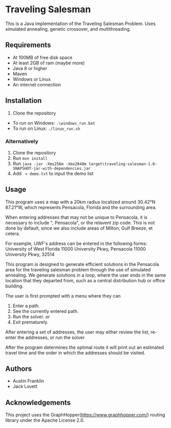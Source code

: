 # Traveling Salesman

This is a Java implementation of the Traveling Salesman Problem.
Uses simulated annealing, genetic crossover, and multithreading.

## Requirements

- At 100MB of free disk space
- At least 2GB of ram (maybe more)
- Java 8 or higher
- Maven
- Windows or Linux
- An internet connection

## Installation

1. Clone the repository
- To run on Windows: `.\windows_run.bat`
- To run on Linux: `./linux_run.sh`

### Alternatively
1. Clone the repository
2. Run `mvn install`
3. Run `java -jar -Xms256m -Xmx2048m target\traveling-salesman-1.0-SNAPSHOT-jar-with-dependencies.jar`
4. Add ` < demo.txt` to input the demo list

## Usage
This program uses a map with a 20km radius localized around 30.42°N 87.21°W, 
which represents Pensacola, Florida and the surrounding area.
 
When entering addresses that may not be unique to Pensacola, 
it is necessary to include ", Pensacola", or the relavent zip code.
This is not done by default, since we also include areas of Milton, Gulf Breeze,
et cetera.

For example, UWF's address can be entered in the following forms:
University of West Florida
11000 University Pkwy, Pensacola
11000 University Pkwy, 32514


This program is designed to generate efficient solutions in the Pensacola area 
for the traveling salesman problem through the use of simulated annealing. 
We generate solutions in a loop, where the user ends in the same location that 
they departed from, such as a central distribution hub or office building.

The user is first prompted with a menu where they can 
1. Enter a path.
2. See the currently entered path.
3. Run the solver.
or
4. Exit prematurely.

After entering a set of addresses, the user may either review the list, 
re-enter the addresses, or run the solver.

After the program determines the optimal route it will print out an estimated
travel time and the order in which the addresses should be visited.

## Authors

- Austin Franklin
- Jack Lovett

## Acknowledgements
This project uses the GraphHopper(https://www.graphhopper.com/) routing library under the Apache License 2.0.
